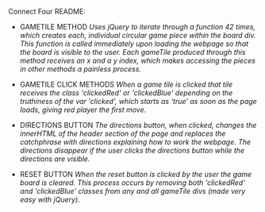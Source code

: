 Connect Four README:

* GAMETILE METHOD
    *Uses jQuery to iterate through a function 42 times, which creates each, individual circular game piece within the board div. This function is called immediately upon loading the webpage so that the board is visible to the user. Each gameTile produced through this method receives an x and a y index, which makes accessing the pieces in other methods a painless process.*

* GAMETILE CLICK METHODS
    *When a game tile is clicked that tile receives the class 'clickedRed' or 'clickedBlue' depending on the truthiness of the var 'clicked', which starts as 'true' as soon as the page loads, giving red player the first move.*

* DIRECTIONS BUTTON
    *The directions button, when clicked, changes the innerHTML of the header section of the page and replaces the catchphrase with directions explaining how to work the webpage. The directions disappear if the user clicks the directions button while the directions are visible.*

* RESET BUTTON
    *When the reset button is clicked by the user the game board is cleared. This process occurs by removing both 'clickedRed' and 'clickedBlue' classes from any and all gameTile divs (made very easy with jQuery).*
